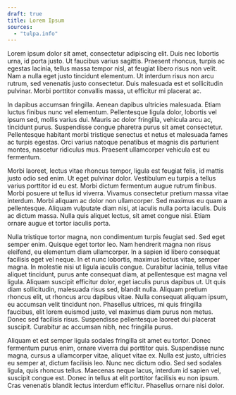 ```yaml
---
draft: true
title: Lorem Ipsum
sources:
  - "tulpa.info"
---
```


Lorem ipsum dolor sit amet, consectetur adipiscing elit. Duis nec lobortis urna, id porta justo. Ut faucibus varius sagittis. Praesent rhoncus, turpis ac egestas lacinia, tellus massa tempor nisl, at feugiat libero risus non velit. Nam a nulla eget justo tincidunt elementum. Ut interdum risus non arcu rutrum, sed venenatis justo consectetur. Duis malesuada est et sollicitudin pulvinar. Morbi porttitor convallis massa, ut efficitur mi placerat ac.

In dapibus accumsan fringilla. Aenean dapibus ultricies malesuada. Etiam luctus finibus nunc vel elementum. Pellentesque ligula dolor, lobortis vel ipsum sed, mollis varius dui. Mauris ac dolor fringilla, vehicula arcu ac, tincidunt purus. Suspendisse congue pharetra purus sit amet consectetur. Pellentesque habitant morbi tristique senectus et netus et malesuada fames ac turpis egestas. Orci varius natoque penatibus et magnis dis parturient montes, nascetur ridiculus mus. Praesent ullamcorper vehicula est eu fermentum.

Morbi laoreet, lectus vitae rhoncus tempor, ligula est feugiat felis, id mattis justo odio sed enim. Ut eget pulvinar dolor. Vestibulum eu turpis a tellus varius porttitor id eu est. Morbi dictum fermentum augue rutrum finibus. Morbi posuere ut tellus id viverra. Vivamus consectetur pretium massa vitae interdum. Morbi aliquam ac dolor non ullamcorper. Sed maximus eu quam a pellentesque. Aliquam vulputate diam nisi, at iaculis nulla porta iaculis. Duis ac dictum massa. Nulla quis aliquet lectus, sit amet congue nisi. Etiam ornare augue et tortor iaculis porta.

Nulla tristique tortor magna, non condimentum turpis feugiat sed. Sed eget semper enim. Quisque eget tortor leo. Nam hendrerit magna non risus eleifend, eu elementum diam ullamcorper. In a sapien id libero consequat facilisis eget vel neque. In et nunc lobortis, maximus lectus vitae, semper magna. In molestie nisi ut ligula iaculis congue. Curabitur lacinia, tellus vitae aliquet tincidunt, purus ante consequat diam, at pellentesque est magna vel ligula. Aliquam suscipit efficitur dolor, eget iaculis purus dapibus ut. Ut quis diam sollicitudin, malesuada risus sed, blandit nulla. Aliquam pretium rhoncus elit, ut rhoncus arcu dapibus vitae. Nulla consequat aliquam ipsum, eu accumsan velit tincidunt non. Phasellus ultrices, mi quis fringilla faucibus, elit lorem euismod justo, vel maximus diam purus non metus. Donec sed facilisis risus. Suspendisse pellentesque laoreet dui placerat suscipit. Curabitur ac accumsan nibh, nec fringilla purus.

Aliquam et est semper ligula sodales fringilla sit amet eu tortor. Donec fermentum purus enim, ornare viverra dui porttitor quis. Suspendisse nunc magna, cursus a ullamcorper vitae, aliquet vitae ex. Nulla est justo, ultricies eu semper at, dictum facilisis leo. Nunc nec dictum odio. Sed sed sodales ligula, quis rhoncus tellus. Maecenas neque lacus, interdum id sapien vel, suscipit congue est. Donec in tellus at elit porttitor facilisis eu non ipsum. Cras venenatis blandit lectus interdum efficitur. Phasellus ornare nisi dolor.
